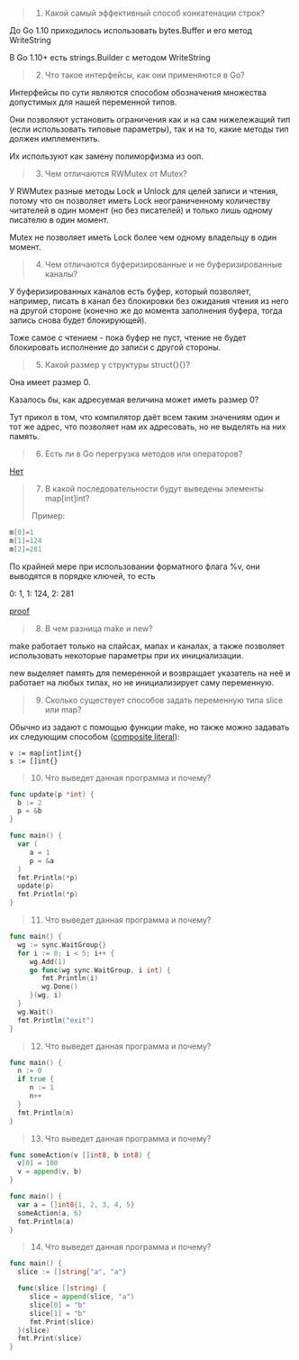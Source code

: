 >1. Какой самый эффективный способ конкатенации строк?

До Go 1.10 приходилось использовать bytes.Buffer и его метод WriteString

В Go 1.10+ есть strings.Builder c методом WriteString

>2. Что такое интерфейсы, как они применяются в Go?

Интерфейсы по сути являются способом обозначения множества допустимых для нашей переменной типов.

Они позволяют установить ограничения как и на сам нижележащий тип (если использовать типовые параметры), так и на то, какие методы тип должен имплементить.

Их используют как замену полиморфизма из ооп.

>3. Чем отличаются RWMutex от Mutex?

У RWMutex разные методы Lock и Unlock для целей записи и чтения, потому что он позволяет иметь Lock неограниченному количеству читателей в один момент (но без писателей) и только лишь одному писателю в один момент.

Mutex не позволяет иметь Lock более чем одному владельцу в один момент.

>4. Чем отличаются буферизированные и не буферизированные каналы?

У буферизированных каналов есть буфер, который позволяет, например, писать в канал без блокировки без ожидания чтения из него на другой стороне (конечно же до момента заполнения буфера, тогда запись снова будет блокирующей).

Тоже самое с чтением - пока буфер не пуст, чтение не будет блокировать исполнение до записи с другой стороны.

>5. Какой размер у структуры struct{}{}?

Она имеет размер 0.

Казалось бы, как адресуемая величина может иметь размер 0? 

Тут прикол в том, что компилятор даёт всем таким значениям один и тот же адрес, что позволяет нам их адресовать, но не выделять на них память.

>6. Есть ли в Go перегрузка методов или операторов?

[Нет](https://go.dev/doc/faq#overloading)

>7. В какой последовательности будут выведены элементы map[int]int?
>
>Пример:
``` go
m[0]=1
m[1]=124
m[2]=281
```

По крайней мере при использовании форматного флага %v, они выводятся в порядке ключей, то есть

0: 1, 1: 124, 2: 281

[proof](https://go.dev/play/p/8A-63XtwIWs)

>8. В чем разница make и new?

make работает только на слайсах, мапах и каналах, а также позволяет использовать некоторые параметры при их инициализации.

new выделяет память для пемеренной и возвращает указатель на неё и работает на любых типах, но не инициализирует саму переменную.

>9. Сколько существует способов задать переменную типа slice или map?

Обычно из задают с помощью функции make, но также можно задавать их следующим способом ([composite literal](https://go.dev/ref/spec#Composite_literals)):
```
v := map[int]int{}
s := []int{}
```

>10. Что выведет данная программа и почему?
``` go
func update(p *int) {
  b := 2
  p = &b
}

func main() {
  var (
     a = 1
     p = &a
  )
  fmt.Println(*p)
  update(p)
  fmt.Println(*p)
}
```

>11. Что выведет данная программа и почему?

``` go
func main() {
  wg := sync.WaitGroup{}
  for i := 0; i < 5; i++ {
     wg.Add(1)
     go func(wg sync.WaitGroup, i int) {
        fmt.Println(i)
        wg.Done()
     }(wg, i)
  }
  wg.Wait()
  fmt.Println("exit")
}
```

>12. Что выведет данная программа и почему?

``` go
func main() {
  n := 0
  if true {
     n := 1
     n++
  }
  fmt.Println(n)
}
```

>13. Что выведет данная программа и почему?

``` go
func someAction(v []int8, b int8) {
  v[0] = 100
  v = append(v, b)
}

func main() {
  var a = []int8{1, 2, 3, 4, 5}
  someAction(a, 6)
  fmt.Println(a)
} 
```


>14. Что выведет данная программа и почему?

``` go
func main() {
  slice := []string{"a", "a"}

  func(slice []string) {
     slice = append(slice, "a")
     slice[0] = "b"
     slice[1] = "b"
     fmt.Print(slice)
  }(slice)
  fmt.Print(slice)
}  
```








